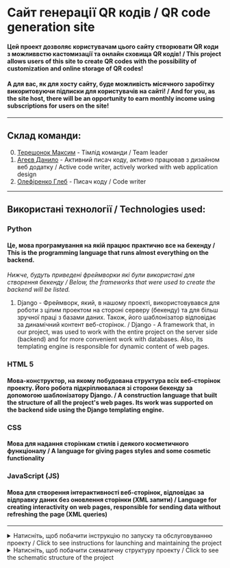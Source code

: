 # Сайт генерації QR кодів / QR code generation site
#### Цей проект дозволяє користувачам цього сайту створювати QR коди з можливвстю кастомизації та онлайн сховища QR кодів! / This project allows users of this site to create QR codes with the possibility of customization and online storage of QR codes!
#### А для вас, як для хосту сайту, буде можливість місячного заробітку викоритовуючи підписки для користувачів на сайті! / And for you, as the site host, there will be an opportunity to earn monthly income using subscriptions for users on the site!

<!-- Вставь сюда демо версию потом -->

---

## Склад команди:
0. [Терешонок Максим]() - Тімлід команди / Team leader
1. [Агеєв Данило]() - Активний писач коду, активно працював з дизайном веб додатку / Active code writer, actively worked with web application design
2. [Олефіренко Глеб]() - Писач коду / Code writer

---

## Використані технології / Technologies used:
### Python
#### Це, мова програмування на якій працює практично все на бекенду / This is the programming language that runs almost everything on the backend.
_Нижче, будуть приведені фреймворки які були використані для створення бекенду / Below, the frameworks that were used to create the backend will be listed._
1. Django - Фреймворк, який, в нашому проекті, використовувався для роботи з цілим проектом на стороні серверу (бекенду) та для більш зручної праці з базами даних. Також, його шаблонізатор відповідає за динамічний контент веб-сторінок. / Django - A framework that, in our project, was used to work with the entire project on the server side (backend) and for more convenient work with databases. Also, its templating engine is responsible for dynamic content of web pages.
### HTML 5
#### Мова-конструктор, на якому побудована структура всіх веб-сторінок проекту. Його робота підкріплювалася зі сторони бекенду за допомогою шаблонізатору Django. / A construction language that built the structure of all the project's web pages. Its work was supported on the backend side using the Django templating engine.
### CSS
#### Мова для надання сторінкам стилів і деякого косметичного функціоналу / A language for giving pages styles and some cosmetic functionality
### JavaScript (JS)
#### Мова для створення інтерактивності веб-сторінок, відповідає за відправку даних без оновлення сторінки (XML запити) / Language for creating interactivity on web pages, responsible for sending data without refreshing the page (XML queries)

---

<details>
    <summary>Натисніть, щоб побачити інструкцію по запуску та обслуговуванню проекту / Click to see instructions for launching and maintaining the project</summary>
    #### Рекомендується виконати всі інструкції, якщо ви хочете мати працюючий проект / It is recommended to follow all instructions if you want to have a working project.
    <details>
        <summary>Натисніть, щоб побачити інструкцію по запуску проекту / Click to see instructions for starting the project</summary>
        1. >Переконайтесь, що ви маєте версію Python >3.11 з встановленим PIP (Package Installer for Python) / Make sure you have Python version >3.11 with PIP (Package Installer for Python) installed
        2. >Встановіть цей проект собі на комп'ютер. Для цього, наведіться на зелену кнопку "<> Code" та натисність на найнижчу відкриту кнопку "Download ZIP" / Install this project on your computer. To do this, hover over the green "<> Code" button and click on the lowest open button "Download ZIP"
        3. >Розархівуйте встановлену ZIP папку / Unzip the installed ZIP folder
        4. >Відкрийте командний рядок у себе на комп'ютері та перейдіть у папку с проектом. Для цього відкрийте командний рядок у цій самий папці, або перейдіть у неї користуючись командою cd / Open a command prompt on your computer and navigate to the project folder. To do this, open a command prompt in the same folder, or navigate to it using the cd command.
        5. >Коли ви перейшли у QR_Code_Generator, напишіть цю команду / When you are in QR_Code_Generator, write this command:
        ```bash
            pip install -f requirements.txt
            # Це встановить всі залежності у проекта (всі бібліотеки, які потрібні для нормальної роботи програми) / This will install all dependencies for the project (all libraries that are required for the program to work properly)
        ```
        6. >Перейдіть у папку QR_Generator так, щоб вам був доступний файл manage.py (все ще за допомогою команди "cd") / Go to the QR_Generator folder so that you have access to the manage.py file (still using the "cd" command)
        7. >Створіть базу даних проекту / Create a project database:
        ```bash
            python manage.py migrate
            # Це проведе міграції бази даних - створить всі моделі проекту та зробе його базу даних працюючою / This will perform database migrations - create all project models and make its database working
        ```
        i. >Якщо ви маєте помилку (багато незрозумілого тексту) після використання цієї команди, використайте її ще раз, після виконання наступної команди / If you get an error (a lot of garbled text) after using this command, use it again, after running the following command:
        ```bash
            python manage.py makemigrations
            # Це створить міграції для бази даних. / This will create migrations for the database.
        ```
        8. >Запустість проект / Run project:
        ```bash
            python manage.py runserver
            # Це запустить проект локально / This will run project locally
        ```
        i. Якщо виникають помилки, переконайтеся, що ви не пропустили минулих пунктів / If errors occur, make sure you haven't missed any previous points.
        #### Для продовження налаштування проекту, відкрийте інструкцію по обслуговуванню проекта / To continue configuring the project, open the project maintenance manual.
    </details>
    <details>
        <summary>Натисніть, щоб побачити інструкцію по обслуговуванню проекту / Click to see the project maintenance instructions</summary>
        1. >Переконайтеся, що ви маєте створений проект по інструкції з запуску проекту / Make sure you have a project created according to the project launch instructions
        2. >Для створення першого адміністратора сторінки, переконайтеся що ви у папці с manage.py та використайте цю команду / To create the first page administrator, make sure you are in the folder with manage.py and use this command:
        ```bash
            python manage.py createsuperuser  
            # Після запуску цієї команди, вам будуть поставлені декілька запитань, а саме: юзер нейм, електронна пошта та пароль від вашого акаунту адмінстратора / After running this command, you will be asked several questions, namely: username, email, and password for your administrator account.
            # Важливо: Коли ви будете вводити пароль, він не буде виводитиь у консоль, тому це важливо його запам'ятати або скопіювати / Important: When you enter your password, it will not be displayed in the console, so it is important to remember or copy it.
        ```
        3. >Запустіть проект (сервер) по пункту 8 з інструкції запуску проекту / Start the project (server) according to step 8 of the project launch instructions.
        4. >Відкрийте посилання котре виведе в консоль (зазвичай це "http://127.0.0.1:8000/") / Open the link that will output to the console (usually "http://127.0.0.1:8000/")
        5. >У кінець адресного рядка введіть "admin" (зазвичай вийде "http://127.0.0.1:8000/admin/") / At the end of the address bar, type "admin" (usually it will be "http://127.0.0.1:8000/admin/")
        6. >Введіть ваш юзернейм та пароль у відповідні поля / Enter your username and password in the appropriate fields.
        7. >Створіть першу підписку / Create your first subscription:
            1. Відкрийте Subscriptions  у відкрившомуся сторінці адміністратора / Open Subscriptions in the opened admin page
            2. Натисніть "ADD SUBSCRIPTION" / Click "ADD SUBSCRIPTION"
            3. У якості імені (Title) обов'язково введіть "Free" (тільки для першої підписки - вона необхідна для роботи всієї системи підписок) / Be sure to enter "Free" as the Title (only for the first subscription - it is necessary for the entire subscription system to work)
            4. Введіть відповідні значення у поля Description (коротко), Price, Max qrcodes / Enter the appropriate values ​​in the Description (short), Price, Max qrcodes fields
            5. Якщо ви хочете створити підписку, котра буде доступна тільки адміністраторам, ввимкніть Visible (натисніть по галочці) / If you want to create a subscription that will only be available to administrators, turn off Visible (click the check mark)
        7. >Для того, щоб ваш акаунт адміністратора міг користуватися сайтом, виконайте наступну послідовність дій / To enable your administrator account to use the site, follow these steps::
            1. Відкрийте Accounts на сторінці адміністратора / Open Accounts on the admin page
            2. Натисніть "ADD ACCOUNT" / Click "ADD ACCOUNT"
            3. У якості User виберіть свій поточний акаунт / As User, select your current account
            4. У поле Verified введіть 1 / In Verified field enter 1
            5. У Subscription виберіть нещодавно створену підписку / Under Subscription, select the newly created subscription
        8. >Якщо ви хочете видалити об'єкти будь якої моделі, виконайте наступну послідовність подій / If you want to delete objects from any model, follow the following sequence of events:
            1. Відкрийте модель за допомогою натискання на неї на сторінці адміністратора / Open the model by clicking on it on the admin page
            2. Виберіть об'єкти за допомогою натискання на квадратик зліва від назви об'єкта / Select objects by clicking on the box to the left of the object name.
            3. У полі вибору біля тексту Action виберіть "Delete selected {назва моделі}s" та натисність "Go" / In the selection box next to the Action text, select "Delete selected {model name}s" and click "Go"
        i. Рекомендовано створювати QR коди тільки на сторінці створення QR кода, намагайтеся не користуватися сторінкою адміністрації для цього / It is recommended to create QR codes only on the QR code creation page, try not to use the administration page for this
    </details>
    _Проект призначений для роботи на Операційній Системі Windows, тому для користувачів на других Операційних Системах можуть бути проблеми з налаштуванням шляхів / The project is designed to work on the Windows Operating System, so users on other Operating Systems may have problems setting up paths._ 
</details>

<details>
<summary>Натисніть, щоб побачити схематичну структуру проекту / Click to see the schematic structure of the project</summary>
```mermaid
%%{ init : { "theme" : "default", "flowchart" : { "curve" : "linear" } }}%%

flowchart LR

    A(QR_Generator_main) --> L(QR_Generator)
    A(QR_Generator_main) --> K(home_app)
    A(QR_Generator_main) --> J(qrcode_app)
    A(QR_Generator_main) --> I(user_app)
    A(QR_Generator_main) --> H(contacts_app)
    A(QR_Generator_main) --> G(media)
    A(QR_Generator_main) --> F(templates)
    A(QR_Generator_main) --> E(Static Base)
    A(QR_Generator_main) --> D([db.sqlite3])
    A(QR_Generator_main) --> C([manage.py])


    LA(QR_Generator dummy):::hidden --> DB([asgi.py])
    LA(QR_Generator dummy):::hidden --> DC([settings.py])
    LA(QR_Generator dummy):::hidden --> DD([urls.py])
    LA(QR_Generator dummy):::hidden --> DE([wsgi.py])

    L --> LA

    KA(home_app dummy):::hidden --> KB(migrations)
    KA(home_app dummy):::hidden --> KC(Static Base)
    KA(home_app dummy):::hidden --> KD(templates/home)
    KA(home_app dummy):::hidden --> KE([apps.py])
    KA(home_app dummy):::hidden --> KF([urls.py])
    KA(home_app dummy):::hidden --> KG([utils.py])
    KA(home_app dummy):::hidden --> KH([views.py])

    KDA(home_app_htmls dummy):::hidden --> KDB([not_logined.html])
    KDA(home_app_htmls dummy):::hidden --> KDC([logined.html])

    KD --> KDA
    K --> KA


    JA(qrcode_app dummy):::hidden --> JB(migrations)
    JA(qrcode_app dummy):::hidden --> JC(Static Base)
    JA(qrcode_app dummy):::hidden --> JD(templates)
    JA(qrcode_app dummy):::hidden --> JE([admin.py])
    JA(qrcode_app dummy):::hidden --> JF([models.py])
    JA(qrcode_app dummy):::hidden --> JG([urls.py])
    JA(qrcode_app dummy):::hidden --> JH([views.py])

    JDA(qrcode_app_htmls dummy):::hidden --> JDB([active.html])
    JDA(qrcode_app_htmls dummy):::hidden --> JDC([my_qrcodes.html])
    JDA(qrcode_app_htmls dummy):::hidden --> JDD([generator_qr.html])

    JD --> JDA
    J --> JA


    IA(user_app dummy):::hidden --> IB(migrations)
    IA(user_app dummy):::hidden --> IC(Static Base)
    IA(user_app dummy):::hidden --> ID(templates)
    IA(user_app dummy):::hidden --> IE([admin.py])
    IA(user_app dummy):::hidden --> IF([models.py])
    IA(user_app dummy):::hidden --> IG([urls.py])
    IA(user_app dummy):::hidden --> IH([views.py])

    IDA(user_app_htmls dummy):::hidden --> IDB([confirm.html])
    IDA(user_app_htmls dummy):::hidden --> IDC([log.html])
    IDA(user_app_htmls dummy):::hidden --> IDD([reg.html])

    ID --> IDA
    I --> IA


    G(media) --> GA(images)
    GA(images) --> GB(qrcodes)
    GB(qrcodes) --> GC(User personal QR Codes)


    F(templates) --> FA([base.html])


    EY(Static Base) --> EYA(css)
    EY(Static Base) --> EYB(js)
    EY(Static Base) --> EYC(images)
    EY(Static Base) --> EYD(fonts)

    EYA(css) --> EYAA([style.css])
    EYB(js) --> EYBA([script.js])
    EYC(images) --> EYCA(any images for web page)
    EYD(fonts) --> EYDA(Only in global static app, fonts)

    classDef hidden display: none

```
*app - Папка у якій створен веб додаток і його базові складові (інші є у папці static та templates) / The folder in which the web application and its basic components are created (others are in the static and templates folder)

    admin.py - Відповідає за реєстрацію моделі для адмін сторінки (а також за її оформлення) / Responsible for registering the model for the page admin (as well as for its design)

    apps.py - Відповідає за головну інформацію додатку для роботи Django фреймворка / Responsible for the main information of the application for the Django framework to work

    models.py - Відповідає за моделі (таблиці) у базі даних / Responsible for models (tables) in the database

    tests.py - Відповідає за проведення серій тестів за допомогою Django інструментів (не використовується) / Responsible for running a series of tests using Django tools (not used)

    urls.py - Відповідає за встановлення посилання до сторінок, а також функцій, котрі їх оброблюють / Responsible for establishing links to pages, as well as the functions that process them

    templates - Папка у якій зберігаються усі веб сторінки даного додатку / Folder in which all web pages of this application are stored

        *.html - Відповідає за конструкцію веб сторінки / Responsible for the design of the web page


project - Папка, у якій створено всі складові фундаменту проекту / Folder in which all components of the foundation of the project are created

    asgi.py - Відповідає за асинхронну, складнішу, але більш швидку роботу Django (фреймворку, який відповідає за цілий бекенд) / Responsible for the asynchronous, more complex, but faster work of Django (the framework responsible for the entire backend)

    settings.py - Відповідає за налаштування роботи бекенду / Responsible for configuring the backend

    urls.py - Відповідає за налаштування веб адресів сторінок та media файлів / Responsible for setting web addresses of pages and media files

    wsgi.py - Відповідає за синхрону, простішу, але повільнішу роботу Django (фреймворк, який відповідає за цілий бекенд) / Responsible for the synchronous, simpler, but slower operation of Django (the framework responsible for the entire backend)


static - Папка у якій зберігаються усі статичні файли (js/css/картинки) / Folder in which all static files (js/css/images) are stored


    *_app - Папка яка відповідає за статичні файли вказаного додатка / The folder responsible for the static files of the specified application

        js - Папка, у якій зберігаються усі js скрипти / The folder where all js scripts are stored

            script.js - Файл з скриптом додатку / Application script file

        css - Папка, у якій зберігаються усі css стилі / The folder where all css styles are stored

            styles.css - Файл з стилями додатку / Application styles file

        images - Папка, у якій зберігаються усі зображення / The folder where all images are stored

        fonts - Папка, у якій зберігаються усі шрифти / The folder where all fonts are stored
            
            *.ttf - Файл з інформацією про шрифт / Font information file


manage.py - Файл, який користується для роботи вас з цим проектом / The file that you use to work with this project

README.md - Файл, котрий ви зараз читаєте. Створенний для пояснювання проекту для оточуючих. / The file you are currently reading. Created to explain the project to others. 
</details>


#### Посилання на проект у Figma, де створювався дизайн проекту / Link to the project in Figma where the project design was created: https://www.figma.com/design/QNoAIRnomVT5osDP8dU3UM/Home-Practice?node-id=134-177&t=FuI9B4tIHoOlSSk8-1
### Цей проект був корисним для мене і моєї команди для розвитку у праці з Django фреймворком та створення хоч і простого, але працюючого дизайну за допомогою Figma. / This project was useful for me and my team to develop their skills in working with the Django framework and creating a simple but working design using Figma.
